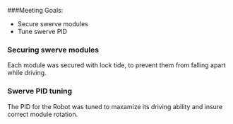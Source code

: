 ###Meeting Goals:
* Secure swerve modules
* Tune swerve PID

### Securing swerve modules
Each module was secured with lock tide, to prevent them from falling apart while driving.

### Swerve PID tuning
The PID for the Robot was tuned to maxamize its driving ability and insure correct module rotation.